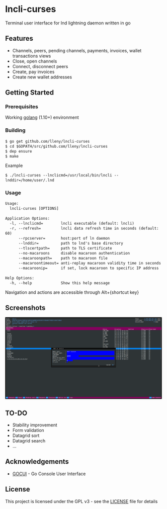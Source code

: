 # lncli-curses
Terminal user interface for lnd lightning daemon written in go

## Features
- Channels, peers, pending channels, payments, invoices, wallet transactions views
- Close, open channels
- Connect, disconnect peers
- Create, pay invoices
- Create new wallet addresses

## Getting Started

### Prerequisites

Working [golang](https://golang.org/) (1.10+) environment

### Building

```
$ go get github.com/lleny/lncli-curses
$ cd $GOPATH/src/github.com/lleny/lncli-curses
$ dep ensure
$ make
```

Example
```
$ ./lncli-curses --lnclicmd=/usr/local/bin/lncli --lnddir=/home/user/.lnd
```

### Usage

```
Usage:
  lncli-curses [OPTIONS]

Application Options:
  -l, --lnclicmd=        lncli executable (default: lncli)
  -r, --refresh=         lncli data refresh time in seconds (default: 60)
      --rpcserver=       host:port of ln daemon
      --lnddir=          path to lnd's base directory
      --tlscertpath=     path to TLS certificate
      --no-macaroons     disable macaroon authentication
      --macaroonpath=    path to macaroon file
      --macaroontimeout= anti-replay macaroon validity time in seconds
      --macaroonip=      if set, lock macaroon to specific IP address

Help Options:
  -h, --help             Show this help message
```

Navigation and actions are accessible through Alt+{shortcut key}

## Screenshots
![Add invoice](docs/sc_addinvoice.png)

## TO-DO
- Stability improvement
- Form validation
- Datagrid sort
- Datagrid search
- ...

## Acknowledgements
 - [GOCUI](https://github.com/jroimartin/gocui) - Go Console User Interface

## License

This project is licensed under the GPL v3 - see the [LICENSE](LICENSE) file for details
